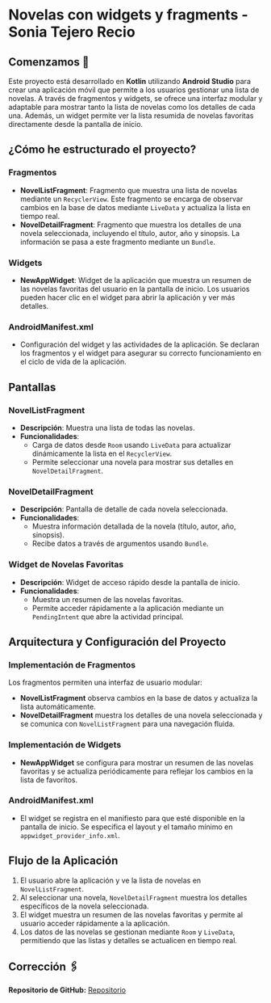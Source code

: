 # Novelas con widgets y fragments - Sonia Tejero Recio

## Comenzamos 🚀

Este proyecto está desarrollado en **Kotlin** utilizando **Android Studio** para crear una aplicación móvil que permite a los usuarios gestionar una lista de novelas. A través de fragmentos y widgets, se ofrece una interfaz modular y adaptable para mostrar tanto la lista de novelas como los detalles de cada una. Además, un widget permite ver la lista resumida de novelas favoritas directamente desde la pantalla de inicio.

## ¿Cómo he estructurado el proyecto?

### Fragmentos

- **NovelListFragment**: Fragmento que muestra una lista de novelas mediante un `RecyclerView`. Este fragmento se encarga de observar cambios en la base de datos mediante `LiveData` y actualiza la lista en tiempo real.
- **NovelDetailFragment**: Fragmento que muestra los detalles de una novela seleccionada, incluyendo el título, autor, año y sinopsis. La información se pasa a este fragmento mediante un `Bundle`.

### Widgets

- **NewAppWidget**: Widget de la aplicación que muestra un resumen de las novelas favoritas del usuario en la pantalla de inicio. Los usuarios pueden hacer clic en el widget para abrir la aplicación y ver más detalles.

### AndroidManifest.xml

- Configuración del widget y las actividades de la aplicación. Se declaran los fragmentos y el widget para asegurar su correcto funcionamiento en el ciclo de vida de la aplicación.

## Pantallas

### NovelListFragment

- **Descripción**: Muestra una lista de todas las novelas.
- **Funcionalidades**:
  - Carga de datos desde `Room` usando `LiveData` para actualizar dinámicamente la lista en el `RecyclerView`.
  - Permite seleccionar una novela para mostrar sus detalles en `NovelDetailFragment`.

### NovelDetailFragment

- **Descripción**: Pantalla de detalle de cada novela seleccionada.
- **Funcionalidades**:
  - Muestra información detallada de la novela (título, autor, año, sinopsis).
  - Recibe datos a través de argumentos usando `Bundle`.

### Widget de Novelas Favoritas

- **Descripción**: Widget de acceso rápido desde la pantalla de inicio.
- **Funcionalidades**:
  - Muestra un resumen de las novelas favoritas.
  - Permite acceder rápidamente a la aplicación mediante un `PendingIntent` que abre la actividad principal.

## Arquitectura y Configuración del Proyecto

### Implementación de Fragmentos

Los fragmentos permiten una interfaz de usuario modular:
- **NovelListFragment** observa cambios en la base de datos y actualiza la lista automáticamente.
- **NovelDetailFragment** muestra los detalles de una novela seleccionada y se comunica con `NovelListFragment` para una navegación fluida.

### Implementación de Widgets

- **NewAppWidget** se configura para mostrar un resumen de las novelas favoritas y se actualiza periódicamente para reflejar los cambios en la lista de favoritos.

### AndroidManifest.xml

- El widget se registra en el manifiesto para que esté disponible en la pantalla de inicio. Se especifica el layout y el tamaño mínimo en `appwidget_provider_info.xml`.

## Flujo de la Aplicación

1. El usuario abre la aplicación y ve la lista de novelas en `NovelListFragment`.
2. Al seleccionar una novela, `NovelDetailFragment` muestra los detalles específicos de la novela seleccionada.
3. El widget muestra un resumen de las novelas favoritas y permite al usuario acceder rápidamente a la aplicación.
4. Los datos de las novelas se gestionan mediante `Room` y `LiveData`, permitiendo que las listas y detalles se actualicen en tiempo real.


## Corrección 🖇️

**Repositorio de GitHub:** [Repositorio](https://github.com/SoniaTejeroRecio/novelaConFragments.git)

